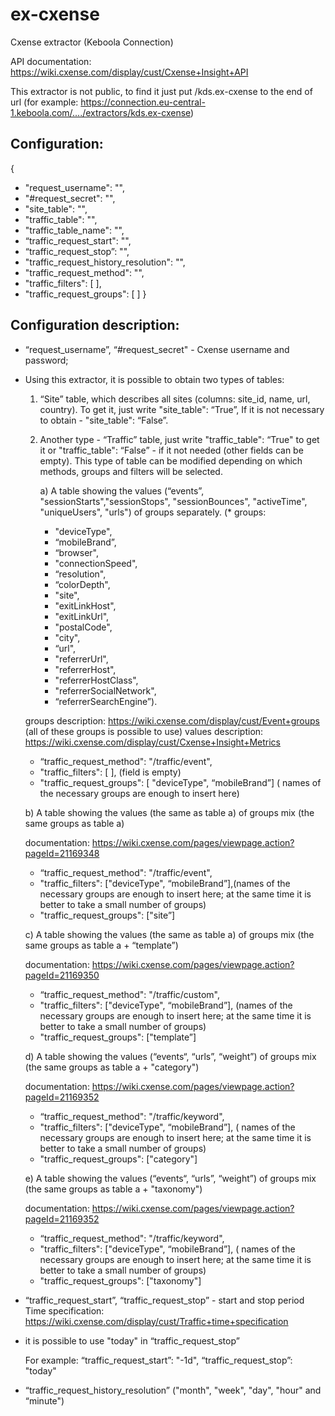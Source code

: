 # ex-cxense
Cxense extractor (Keboola Connection)

API documentation: https://wiki.cxense.com/display/cust/Cxense+Insight+API

This extractor is not public, to find it just put /kds.ex-cxense to the end of url (for example: https://connection.eu-central-1.keboola.com/..../extractors/kds.ex-cxense)

## Configuration:
{
- "request_username": "", 
- "#request_secret": "",
- "site_table": "",
- "traffic_table": "",
- "traffic_table_name": "",
- “traffic_request_start": "",
- “traffic_request_stop”: "",
- "traffic_request_history_resolution": "",
- "traffic_request_method": "",
- "traffic_filters": [ ],
- "traffic_request_groups": [ ]
}

## Configuration description:
* “request_username”, “#request_secret" - Cxense username and password;

* Using this extractor, it is possible to obtain two types of tables:
  1. “Site” table, which describes all sites (columns: site_id, name, url, country). To get it, just write "site_table": “True”, If it is not necessary to obtain - "site_table": “False”.

  2. Another type - “Traffic” table, just write "traffic_table": “True" to get it or "traffic_table": “False” - if it not needed (other fields can be empty). This type of table can be modified depending on which methods, groups and filters will be selected.

	  a) A table showing the values (“events”, "sessionStarts","sessionStops", "sessionBounces", "activeTime", 	"uniqueUsers", "urls") of groups separately. 
	  (* groups: 
	   * "deviceType", 
	   * “mobileBrand”, 
	   * “browser", 
	   * "connectionSpeed", 
	   * “resolution", 
	   * “colorDepth", 
	   * "site",  			
	   * "exitLinkHost", 
	   * "exitLinkUrl", 
	   * "postalCode", 
	   * "city", 
	   * “url", 
	   * "referrerUrl", 
	   * "referrerHost", 
	   * "referrerHostClass", 	
	   * "referrerSocialNetwork", 
	   * “referrerSearchEngine”). 

	groups description: https://wiki.cxense.com/display/cust/Event+groups (all of these groups is possible to use)
	values description: https://wiki.cxense.com/display/cust/Cxense+Insight+Metrics

 	- “traffic_request_method": "/traffic/event",
 	- "traffic_filters": [ ],   (field is empty)
 	- "traffic_request_groups": [ "deviceType", “mobileBrand”]     ( names of the necessary groups are enough to 			insert here)


	 b) A table showing the values (the same as table a) of groups mix (the same groups as table a)

	 documentation: https://wiki.cxense.com/pages/viewpage.action?pageId=21169348 
	 - “traffic_request_method": "/traffic/event",
  	 - "traffic_filters": ["deviceType", “mobileBrand”],(names of the necessary groups are enough to insert here; at the same time it is better to take a small number of groups)
	 - "traffic_request_groups": ["site”] 


	 c) A table showing the values (the same as table a) of groups mix (the same groups as table a + “template”) 
	
	 documentation: https://wiki.cxense.com/pages/viewpage.action?pageId=21169350

	 - “traffic_request_method": "/traffic/custom",
  	 - "traffic_filters": ["deviceType", “mobileBrand”],   (names of the necessary groups are enough to insert here; at 		the same time it is better to take a small number of groups)
  	 - "traffic_request_groups": ["template”] 


	 d) A table showing the values (“events“, “urls”, “weight”) of groups mix (the same groups as table a + 	"category") 

	 documentation: https://wiki.cxense.com/pages/viewpage.action?pageId=21169352

	 - “traffic_request_method": "/traffic/keyword",
  	 - "traffic_filters": ["deviceType", “mobileBrand”],    ( names of the necessary groups are enough to insert here; at 		the same time it is better to take a small number of groups)
  	 - "traffic_request_groups": ["category"]


	 e) A table showing the values (“events“, “urls”, “weight”) of groups mix (the same groups as table a + 	"taxonomy") 

	 documentation: https://wiki.cxense.com/pages/viewpage.action?pageId=21169352

	 - “traffic_request_method": "/traffic/keyword",
  	 - "traffic_filters": ["deviceType", “mobileBrand”],    ( names of the necessary groups are enough to insert here; at 		the same time it is better to take a small number of groups)
  	 - "traffic_request_groups": ["taxonomy"]


* “traffic_request_start”, “traffic_request_stop” - start and stop period
Time specification: https://wiki.cxense.com/display/cust/Traffic+time+specification
+ it is possible to use "today" in “traffic_request_stop”

	 For example:
         “traffic_request_start”: "-1d",
         “traffic_request_stop”: "today"

* “traffic_request_history_resolution” ("month", "week", "day", "hour" and “minute")
